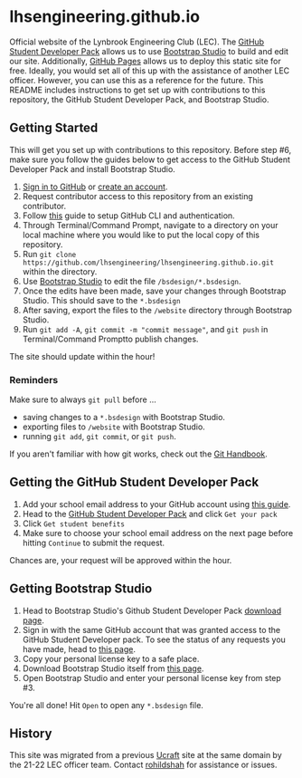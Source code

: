 # lhsengineering.github.io
Official website of the Lynbrook Engineering Club (LEC). The [GitHub Student Developer Pack](https://education.github.com/pack) allows us to use [Bootstrap Studio](https://bootstrapstudio.io) to build and edit our site. Additionally, [GitHub Pages](https://pages.github.com) allows us to deploy this static site for free. Ideally, you would set all of this up with the assistance of another LEC officer. However, you can use this as a reference for the future. This README includes instructions to get set up with contributions to this repository, the GitHub Student Developer Pack, and Bootstrap Studio.

## Getting Started
This will get you set up with contributions to this repository. Before step #6, make sure you follow the guides below to get access to the GitHub Student Developer Pack and install Bootstrap Studio.

1. [Sign in to GitHub](https://github.com/login) or [create an account](https://github.com/signup?source=login).
2. Request contributor access to this repository from an existing contributor.
3. Follow [this](https://docs.github.com/en/get-started/quickstart/set-up-git) guide to setup GitHub CLI and authentication.
4. Through Terminal/Command Prompt, navigate to a directory on your local machine where you would like to put the local copy of this repository.
5. Run `git clone https://github.com/lhsengineering/lhsengineering.github.io.git` within the directory.
6. Use [Bootstrap Studio](https://bootstrapstudio.io/) to edit the file `/bsdesign/*.bsdesign`.
7. Once the edits have been made, save your changes through Bootstrap Studio. This should save to the `*.bsdesign`
8. After saving, export the files to the `/website` directory through Bootstrap Studio.
9. Run `git add -A`, `git commit -m "commit message"`, and `git push` in Terminal/Command Promptto publish changes.

The site should update within the hour!

### Reminders
Make sure to always `git pull` before ...
- saving changes to a `*.bsdesign` with Bootstrap Studio.
- exporting files to `/website` with Bootstrap Studio.
- running `git add`, `git commit`, or `git push`.

If you aren't familiar with how git works, check out the [Git Handbook](https://guides.github.com/introduction/git-handbook/).

## Getting the GitHub Student Developer Pack

1. Add your school email address to your GitHub account using [this guide](https://docs.github.com/en/github/setting-up-and-managing-your-github-user-account/managing-email-preferences/adding-an-email-address-to-your-github-account).
2. Head to the [GitHub Student Developer Pack](https://education.github.com/pack) and click `Get your pack`
3. Click `Get student benefits`
4. Make sure to choose your school email address on the next page before hitting `Continue` to submit the request.

Chances are, your request will be approved within the hour.

## Getting Bootstrap Studio

1. Head to Bootstrap Studio's Github Student Developer Pack [download page](https://bootstrapstudio.io/student-pack).
2. Sign in with the same GitHub account that was granted access to the GitHub Student Developer pack. To see the status of any requests you have made, head to [this page](https://education.github.com/discount_requests/student_application).
3. Copy your personal license key to a safe place.
4. Download Bootstrap Studio itself from [this page](https://bootstrapstudio.io/download/).
5. Open Bootstrap Studio and enter your personal license key from step #3.

You're all done! Hit `Open` to open any `*.bsdesign` file.

## History

This site was migrated from a previous [Ucraft](https://ucraft.com/) site at the same domain by the 21-22 LEC officer team. Contact [rohildshah](https://github.com/rohildshah) for assistance or issues.